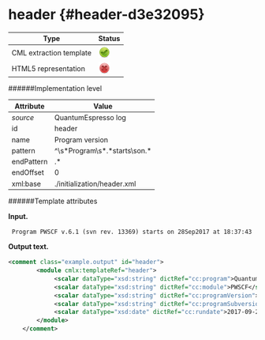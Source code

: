# header {#header-d3e32095}


| Type                                                                                                                                                | Status                                                                                                                                              |
|----|----|
| CML extraction template                                                                                                                             | ![](/imgs/Total.png)                                                                                                                                |
| HTML5 representation                                                                                                                                | ![](/imgs/None.png)                                                                                                                                 |

######Implementation level

| Attribute                                                                                                                                           | Value                                                                                                                                               |
|----|----|
| *source*                                                                                                                                            | QuantumEspresso log                                                                                                                                 |
| id                                                                                                                                                  | header                                                                                                                                              |
| name                                                                                                                                                | Program version                                                                                                                                     |
| pattern                                                                                                                                             | \^\\s\*Program\\s\*.\*starts\\son.\*                                                                                                                |
| endPattern                                                                                                                                          | .\*                                                                                                                                                 |
| endOffset                                                                                                                                           | 0                                                                                                                                                   |
| xml:base                                                                                                                                            | ./initialization/header.xml                                                                                                                         |

######Template attributes

**Input.**

     Program PWSCF v.6.1 (svn rev. 13369) starts on 28Sep2017 at 18:37:43 
        

**Output text.**

```xml
<comment class="example.output" id="header">
        <module cmlx:templateRef="header">
             <scalar dataType="xsd:string" dictRef="cc:program">QuantumEspresso</scalar>
             <scalar dataType="xsd:string" dictRef="cc:module">PWSCF</scalar>
             <scalar dataType="xsd:string" dictRef="cc:programVersion">6.1</scalar>
             <scalar dataType="xsd:string" dictRef="cc:programSubversion">13369</scalar>
             <scalar dataType="xsd:date" dictRef="cc:rundate">2017-09-28T18:37:43.000+02:00</scalar>
        </module> 
    </comment>
```
